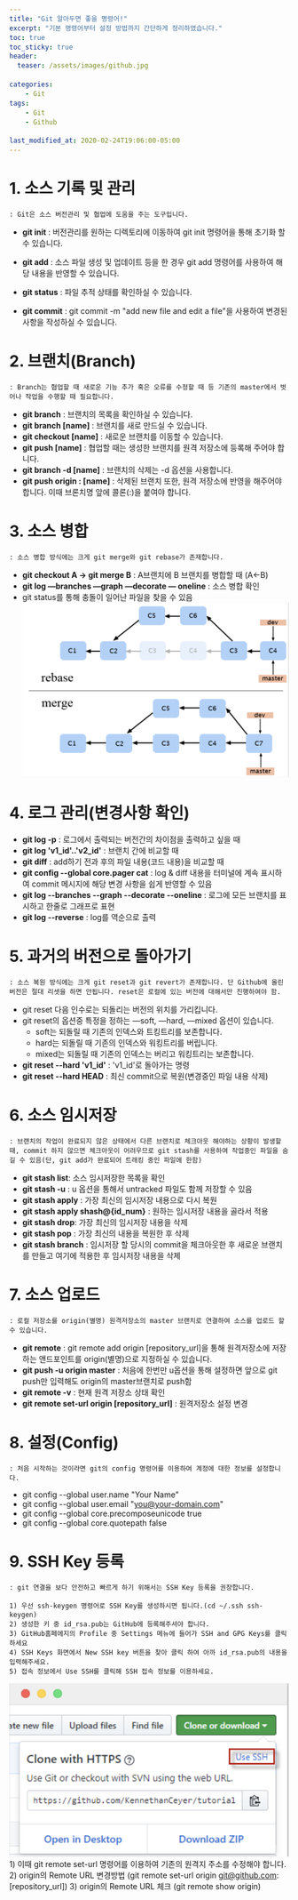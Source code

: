 ```yaml
---
title: "Git 알아두면 좋을 명령어!"
excerpt: "기본 명령어부터 설정 방법까지 간단하게 정리하였습니다."
toc: true
toc_sticky: true
header:
  teaser: /assets/images/github.jpg

categories: 
    - Git
tags:
    - Git
    - Github
  
last_modified_at: 2020-02-24T19:06:00-05:00
---
```


# 1. 소스 기록 및 관리
    : Git은 소스 버전관리 및 협업에 도움을 주는 도구입니다.
  
  - **git init** : 버전관리를 원하는 디렉토리에 이동하여 git init 명령어을 통해 초기화 할 수 있습니다.

  - **git add** : 소스 파일 생성 및 업데이트 등을 한 경우 git add 명령어를 사용하여 해당 내용을 반영할 수 있습니다.
  
  - **git status** : 파일 추적 상태를 확인하실 수 있습니다.

  - **git commit** : git commit -m "add new file and edit a file"을 사용하여 변경된 사항을 작성하실 수 있습니다.


# 2. 브랜치(Branch)
    : Branch는 협업할 때 새로운 기능 추가 혹은 오류를 수정할 때 등 기존의 master에서 벗어나 작업을 수행할 때 필요합니다.

  - **git branch** : 브랜치의 목록을 확인하실 수 있습니다.
  - **git branch [name]** : 브랜치를 새로 만드실 수 있습니다.
  - **git checkout [name]** : 새로운 브랜치를 이동할 수 있습니다.
  - **git push [name]** : 협업할 때는 생성한 브랜치를 원격 저장소에 등록해 주어야 합니다.
  - **git branch -d [name]** : 브랜치의 삭제는 -d 옵션을 사용합니다.
  - **git push origin : [name]** : 삭제된 브랜치 또한, 원격 저장소에 반영을 해주어야 합니다. 이때 브론치명 앞에 콜론(:)을 붙여야 합니다.
  
# 3. 소스 병합
    : 소스 병합 방식에는 크게 git merge와 git rebase가 존재합니다.

  - **git checkout A -> git merge B** : A브랜치에 B 브랜치를 병합할 때 (A<-B) 
  - **git log —branches —graph —decorate — oneline** : 소스 병합 확인
  - git status를 통해 충돌이 일어난 파일을 찾을 수 있음
  ![merge & rebase](/assets/images/git/git1.png) 

# 4. 로그 관리(변경사항 확인)
  
  - **git log -p** : 로그에서 출력되는 버전간의 차이점을 출력하고 싶을 때 
  - **git log 'v1_id'..'v2_id'** : 브랜치 간에 비교할 때
  - **git diff** : add하기 전과 후의 파일 내용(코드 내용)을 비교할 때
  - **git config --global core.pager cat** : log & diff 내용을 터미널에 계속 표시하여 commit 메시지에 해당 변경 사항을 쉽게 반영할 수 있음
  - **git log --branches --graph --decorate --oneline** : 로그에 모든 브랜치를 표시하고 한줄로 그래프로 표현
  - **git log --reverse** : log를 역순으로 출력

# 5. 과거의 버전으로 돌아가기
    : 소스 복원 방식에는 크게 git reset과 git revert가 존재합니다. 단 Github에 올린 버전은 절대 리셋을 하면 안됩니다. reset은 로컬에 있는 버전에 대해서만 진행하여야 함.
  - git reset 다음 인수로는 되돌리는 버전의 위치를 가리킵니다.
  - git reset의 옵션중 특정을 정하는 —soft, —hard, —mixed 옵션이 있습니다.
    - soft는 되돌릴 때 기존의 인덱스와 트킹트리를 보존합니다.
    - hard는 되돌릴 때 기존의 인덱스와 워킹트리를 버립니다.
    - mixed는 되돌릴 때 기존의 인덱스는 버리고 워킹트리는 보존합니다.
  - **git reset --hard 'v1_id'** : 'v1_id'로 돌아가는 명령
  - **git reset --hard HEAD** : 최신 commit으로 복원(변경중인 파일 내용 삭제)

      

# 6. 소스 임시저장
    : 브랜치의 작업이 완료되지 않은 상태에서 다른 브랜치로 체크아웃 해야하는 상황이 발생할 때, commit 하지 않으면 체크아웃이 어려우므로 git stash를 사용하여 작업중인 파일을 숨길 수 있음(단, git add가 완료되어 트래킹 중인 파일에 한함)

  - **git stash list**: 소스 임시저장한 목록을 확인 
  - **git stash -u** : u 옵션을 통해서 untracked 파일도 함께 저장할 수 있음 
  - **git stash apply** : 가장 최신의 임시저장 내용으로 다시 복원
  - **git stash apply shash@{id_num}** : 원하는 임시저장 내용을 골라서 적용
  - **git stash drop**: 가장 최신의 임시저장 내용을 삭제
  - **git stash pop** : 가장 최신의 내용을 복원한 후 삭제
  - **git stash branch** : 임시저장 할 당시의 commit을 체크아웃한 후 새로운 브랜치를 만들고 여기에 적용한 후 임시저장 내용을 삭제


# 7. 소스 업로드
    : 로컬 저장소를 origin(별명) 원격저장소의 master 브랜치로 연결하여 소스를 업로드 할 수 있습니다.

  - **git remote** : git remote add origin [repository_url]을 통해 원격저장소에 저장하는 앤드포인트를 origin(별명)으로 지정하실 수 있습니다.
  - **git push -u origin master** : 처음에 한번만 u옵션을 통해 설정하면 앞으로 git push만 입력해도 origin의 master브랜치로 push함
  - **git remote -v** : 현재 원격 저장소 상태 확인
  - **git remote set-url origin [repository_url]** : 원격저장소 설정 변경  


# 8. 설정(Config)
    : 처음 시작하는 것이라면 git의 config 명령어를 이용하여 계정에 대한 정보를 설정합니다.
  
  - git config --global user.name "Your Name"
  - git config --global user.email "you@your-domain.com"
  - git config --global core.precomposeunicode true
  - git config --global core.quotepath false


# 9. SSH Key 등록
    : git 연결을 보다 안전하고 빠르게 하기 위해서는 SSH Key 등록을 권장합니다. 
    
    1) 우선 ssh-keygen 명령어로 SSH Key를 생성하시면 됩니다.(cd ~/.ssh ssh-keygen)
    2) 생성한 키 중 id_rsa.pub는 GitHub에 등록해주셔야 합니다.
    3) GitHub홈페에지의 Profile 중 Settings 메뉴에 들어가 SSH and GPG Keys를 클릭하세요
    4) SSH Keys 화면에서 New SSH key 버튼을 찾아 클릭 하여 아까 id_rsa.pub의 내용을 입력해주세요.
    5) 접속 정보에서 Use SSH를 클릭해 SSH 접속 정보를 이용하세요.

![ssh-key](/assets/images/git/git2.png) 
    1) 이때 git remote set-url 명령어를 이용하여 기존의 원격지 주소를 수정해야 합니다.
    2) origin의 Remote URL 변경방법 (git remote set-url origin [git@github.com](mailto:git@github.com):[repository_url])
    3) origin의 Remote URL 체크 (git remote show origin)